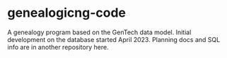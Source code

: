 # genealogicng-code
A genealogy program based on the GenTech data model. Initial development on the database started April 2023. Planning docs and SQL info are in another repository here.
